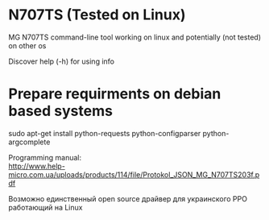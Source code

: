 # N707TS (Tested on Linux)
MG N707TS command-line tool working on linux and potentially (not tested) on other os

Discover help (-h) for using info

# Prepare requirments on debian based systems
sudo apt-get install python-requests python-configparser python-argcomplete

Programming manual:<br>
http://www.help-micro.com.ua/uploads/products/114/file/Protokol_JSON_MG_N707TS203f.pdf

Возможно единственный open source драйвер для украинского РРО работающий на Linux